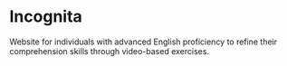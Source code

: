 # Incognita
Website for individuals with advanced English proficiency to refine their comprehension skills through video-based exercises.
